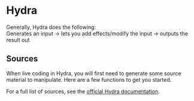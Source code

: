 # Hydra

Generally, Hydra does the following:</br>
Generates an input -> lets you add effects/modify the input -> outputs the result out

## Sources

When live coding in Hydra, you will first need to generate some source material to manipulate. Here are a few functions to get you started.

For a full list of sources, see the [official Hydra documentation](https://github.com/ojack/hydra/blob/master/docs/funcs.md#sources).
